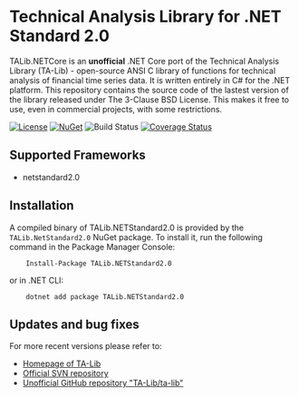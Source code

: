 # Technical Analysis Library for .NET Standard 2.0

TALib.NETCore is an **unofficial** .NET Core port of the Technical Analysis Library (TA-Lib) - open-source ANSI C library of functions for technical analysis of financial time series data. It is written entirely in C# for the .NET platform. This repository contains the source code of the lastest version of the library released under The 3-Clause BSD License. This makes it free to use, even in commercial projects, with some restrictions.

[![License](https://img.shields.io/github/license/hmG3/TA-Lib.NETCore?logo=open-source-initiative)](https://opensource.org/licenses/LGPL-3.0)
[![NuGet](https://img.shields.io/nuget/v/TALib.NETCore.svg?logo=nuget)](https://nuget.org/packages/TALib.NETCore)
![Build Status](https://github.com/hmG3/TA-Lib.NETCore/workflows/.NET%20Core/badge.svg)
[![Coverage Status](https://codecov.io/gh/hmG3/TA-Lib.NETCore/branch/master/graph/badge.svg)](https://codecov.io/gh/hmG3/TA-Lib.NETCore)

## Supported Frameworks

- netstandard2.0

## Installation

A compiled binary of TALib.NETStandard2.0 is provided by the `TALib.NetStandard2.0` NuGet package. To install it, run the following command in the Package Manager Console:

```shell
    Install-Package TALib.NETStandard2.0
```

or in .NET CLI:

```shell
    dotnet add package TALib.NETStandard2.0
```

## Updates and bug fixes

For more recent versions please refer to:

- [Homepage of TA-Lib](https://ta-lib.org/)
- [Official SVN repository](https://svn.code.sf.net/p/ta-lib/code/trunk/ta-lib/c/)
- [Unofficial GitHub repository "TA-Lib/ta-lib"](https://github.com/TA-Lib/ta-lib)
